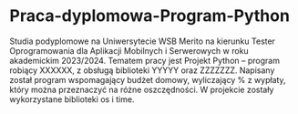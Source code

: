 ﻿# Praca-dyplomowa-Program-Python
 Studia podyplomowe na Uniwersytecie WSB Merito na kierunku Tester Oprogramowania dla Aplikacji Mobilnych i Serwerowych w roku akademickim 2023/2024. Tematem pracy jest Projekt Python – program robiący XXXXXX, z obsługą biblioteki YYYYY oraz ZZZZZZZ. Napisany został program wspomagający budżet domowy, wyliczający % z wypłaty, który można przeznaczyć na różne oszczędności. W projekcie zostały wykorzystane biblioteki os i time.
